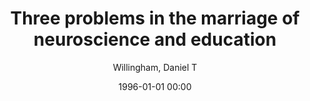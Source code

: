 ---
layout: post
title: Three problems in the marriage of neuroscience and education

date: 1996-01-01 00:00
author: Willingham, Daniel T
journal: Cortex

link: https://doi.org/10.1016/j.cortex.2008.05.009

year: 2009
---